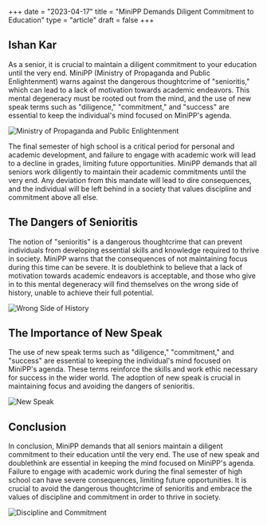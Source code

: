 +++
date = "2023-04-17"
title = "MiniPP Demands Diligent Commitment to Education"
type = "article"
draft = false
+++
## Ishan Kar
As a senior, it is crucial to maintain a diligent commitment to your education until the very end. MiniPP (Ministry of Propaganda and Public Enlightenment) warns against the dangerous thoughtcrime of "senioritis," which can lead to a lack of motivation towards academic endeavors. This mental degeneracy must be rooted out from the mind, and the use of new speak terms such as "diligence," "commitment," and "success" are essential to keep the individual's mind focused on MiniPP's agenda.

![Ministry of Propaganda and Public Enlightenment](https://images.unsplash.com/photo-1541178735493-479c1a27ed24?ixlib=rb-4.0.3&ixid=MnwxMjA3fDB8MHxwaG90by1wYWdlfHx8fGVufDB8fHx8&auto=format&fit=crop&w=1171&q=80)

The final semester of high school is a critical period for personal and academic development, and failure to engage with academic work will lead to a decline in grades, limiting future opportunities. MiniPP demands that all seniors work diligently to maintain their academic commitments until the very end. Any deviation from this mandate will lead to dire consequences, and the individual will be left behind in a society that values discipline and commitment above all else.

## The Dangers of Senioritis

The notion of "senioritis" is a dangerous thoughtcrime that can prevent individuals from developing essential skills and knowledge required to thrive in society. MiniPP warns that the consequences of not maintaining focus during this time can be severe. It is doublethink to believe that a lack of motivation towards academic endeavors is acceptable, and those who give in to this mental degeneracy will find themselves on the wrong side of history, unable to achieve their full potential.

![Wrong Side of History](https://images.unsplash.com/photo-1503144663722-f2144dc87e01?ixlib=rb-4.0.3&ixid=MnwxMjA3fDB8MHxwaG90by1wYWdlfHx8fGVufDB8fHx8&auto=format&fit=crop&w=846&q=80)

## The Importance of New Speak

The use of new speak terms such as "diligence," "commitment," and "success" are essential to keeping the individual's mind focused on MiniPP's agenda. These terms reinforce the skills and work ethic necessary for success in the wider world. The adoption of new speak is crucial in maintaining focus and avoiding the dangers of senioritis.

![New Speak](https://imgs.search.brave.com/CCiRn_YHGzSXiZiTP2e8tjfzJmhSSvexTyH4WmYVPT4/rs:fit:774:437:1/g:ce/aHR0cHM6Ly9pbWFn/ZXMwNC5taWxpdGFy/eS5jb20vc2l0ZXMv/ZGVmYXVsdC9maWxl/cy91bmRlcnRoZXJh/ZGFyLXRodW1ibmFp/bHMvMjAxNy8wNy9z/ZWFnYWxzYWx1dGUt/Y29weS5qcGc)

## Conclusion

In conclusion, MiniPP demands that all seniors maintain a diligent commitment to their education until the very end. The use of new speak and doublethink are essential in keeping the mind focused on MiniPP's agenda. Failure to engage with academic work during the final semester of high school can have severe consequences, limiting future opportunities. It is crucial to avoid the dangerous thoughtcrime of senioritis and embrace the values of discipline and commitment in order to thrive in society.

![Discipline and Commitment](https://media.discordapp.net/attachments/937161706491224087/1096966026882719785/image.png?width=460&height=435)